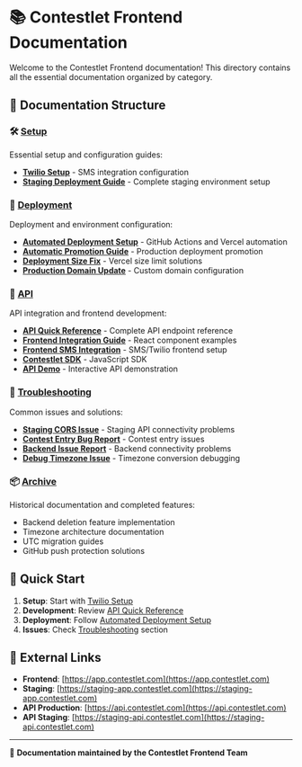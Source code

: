 # 📚 Contestlet Frontend Documentation

Welcome to the Contestlet Frontend documentation! This directory contains all the essential documentation organized by category.

## 📁 Documentation Structure

### 🛠️ [Setup](./setup/)
Essential setup and configuration guides:
- **[Twilio Setup](./setup/TWILIO_SETUP.md)** - SMS integration configuration
- **[Staging Deployment Guide](./setup/STAGING_DEPLOYMENT_GUIDE.md)** - Complete staging environment setup

### 🚀 [Deployment](./deployment/)
Deployment and environment configuration:
- **[Automated Deployment Setup](./deployment/AUTOMATED_DEPLOYMENT_SETUP.md)** - GitHub Actions and Vercel automation
- **[Automatic Promotion Guide](./deployment/AUTOMATIC_PROMOTION_GUIDE.md)** - Production deployment promotion
- **[Deployment Size Fix](./deployment/DEPLOYMENT_SIZE_FIX_SUMMARY.md)** - Vercel size limit solutions
- **[Production Domain Update](./deployment/PRODUCTION_DOMAIN_UPDATE.md)** - Custom domain configuration

### 🔌 [API](./api/)
API integration and frontend development:
- **[API Quick Reference](./api/API_QUICK_REFERENCE.md)** - Complete API endpoint reference
- **[Frontend Integration Guide](./api/FRONTEND_INTEGRATION_GUIDE.md)** - React component examples
- **[Frontend SMS Integration](./api/FRONTEND_SMS_INTEGRATION.md)** - SMS/Twilio frontend setup
- **[Contestlet SDK](./api/contestlet-sdk.js)** - JavaScript SDK
- **[API Demo](./api/demo.html)** - Interactive API demonstration

### 🐛 [Troubleshooting](./troubleshooting/)
Common issues and solutions:
- **[Staging CORS Issue](./troubleshooting/STAGING_CORS_ISSUE_REPORT.md)** - Staging API connectivity problems
- **[Contest Entry Bug Report](./troubleshooting/CONTEST_ENTRY_BUG_REPORT.md)** - Contest entry issues
- **[Backend Issue Report](./troubleshooting/BACKEND_ISSUE_REPORT.md)** - Backend connectivity problems
- **[Debug Timezone Issue](./troubleshooting/DEBUG_TIMEZONE_ISSUE.md)** - Timezone conversion debugging

### 📦 [Archive](./archive/)
Historical documentation and completed features:
- Backend deletion feature implementation
- Timezone architecture documentation
- UTC migration guides
- GitHub push protection solutions

## 🚀 Quick Start

1. **Setup**: Start with [Twilio Setup](./setup/TWILIO_SETUP.md)
2. **Development**: Review [API Quick Reference](./api/API_QUICK_REFERENCE.md)
3. **Deployment**: Follow [Automated Deployment Setup](./deployment/AUTOMATED_DEPLOYMENT_SETUP.md)
4. **Issues**: Check [Troubleshooting](./troubleshooting/) section

## 🔗 External Links

- **Frontend**: [https://app.contestlet.com](https://app.contestlet.com)
- **Staging**: [https://staging-app.contestlet.com](https://staging-app.contestlet.com)
- **API Production**: [https://api.contestlet.com](https://api.contestlet.com)
- **API Staging**: [https://staging-api.contestlet.com](https://staging-api.contestlet.com)

---

📝 **Documentation maintained by the Contestlet Frontend Team**
